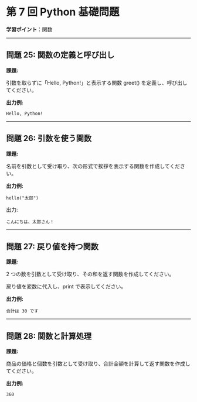 # 第 7 回 Python 基礎問題

**学習ポイント**：関数

---

## **問題 25: 関数の定義と呼び出し**

**課題:**

引数を取らずに「Hello, Python!」と表示する関数 greet() を定義し、呼び出してください。

**出力例:**

```
Hello, Python!
```

---

## **問題 26: 引数を使う関数**

**課題:**

名前を引数として受け取り、次の形式で挨拶を表示する関数を作成してください。

**出力例:**

```
hello("太郎")
```

出力:

```
こんにちは、太郎さん！
```

---

## **問題 27: 戻り値を持つ関数**

**課題:**

2 つの数を引数として受け取り、その和を返す関数を作成してください。

戻り値を変数に代入し、print で表示してください。

**出力例:**

```
合計は 30 です
```

---

## **問題 28: 関数と計算処理**

**課題:**

商品の価格と個数を引数として受け取り、合計金額を計算して返す関数を作成してください。

**出力例:**

```
360
```
